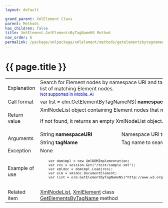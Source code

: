 ```yaml
---
layout: default

grand_parent: XmlElement Class
parent: Methods
has_children: false
title: XmlElement.GetElementsByTagNameNS Method
nav_order: 6
permalink: /package/xmlpackage/xmlelement/methods/getelementsbytagnamens
---
```

# {{ page.title }}

<table>
  <tr>
    <td>Explanation</td>
    <td colspan="2">Search for Element nodes by namespace URI and tag name to get a list of matching Element nodes.<br><small><span style="color:blue">Not supported in Mobile, AI</span></small></td>
  </tr>
  <tr>
    <td>Call format</td>
    <td colspan="2">var list = elm.GetElementByTagNameNS( <b>namespaceURI, tagName</b> )</td>
  </tr>
  <tr>
    <td>Return value</td>
    <td colspan="2">XmlNodeList object containing Element nodes that match the criteria

If not found, it returns an empty XmlNodeList object.</td>
  </tr>  
  <tr>
    <td rowspan="2">Arguments</td>
    <td>String <b>namespaceURI</b></td>
    <td>Namespace URI to search</td>
  </tr>
  <tr>
    <td>String <b>tagName</b></td>
    <td>Tag name to search</td>
  </tr>
  <tr>
    <td>Exception</td>
    <td colspan="2">None</td>
  </tr>
  <tr>
    <td>Example of use</td>
    <td colspan="2"><code><pre>
    var domimpl = new XmlDOMImplementation;
    var res = session.Get("/test/sample.xml");
    var xmldoc = domimpl.Load(res);
    var elm = xmldoc.DocumentElement;
    var list = elm.GetElementByTagNameNS("http://www.w3.org/2000/svg", "rect");
    </pre></code></td>
  </tr>
  <tr>
    <td>Related item</td>
    <td colspan="2"><a href="/package/xmlpackage/xmlnodelist">XmlNodeList</a>, <a href="/package/xmlpackage/xmlelement">XmlElement</a> class<br><a href="/package/xmlpackage/xmlelement/methods/getelementsbytagname">GetElementsByTagName</a> method</td>
  </tr>
</table>



